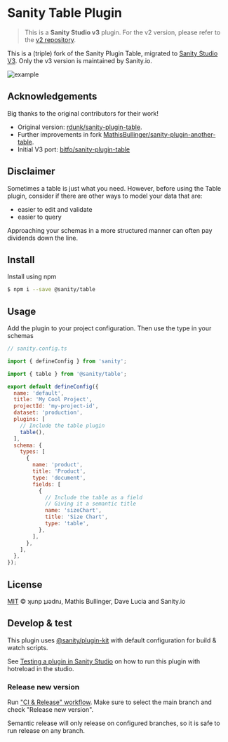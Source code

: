 # Sanity Table Plugin

> This is a **Sanity Studio v3** plugin.
> For the v2 version, please refer to the [v2 repository](https://github.com/rdunk/sanity-plugin-table).

This is a (triple) fork of the Sanity Plugin Table, migrated to [Sanity Studio V3](https://beta.sanity.io/docs/platform/studio/v2-to-v3).
Only the v3 version is maintained by Sanity.io.

![example](https://user-images.githubusercontent.com/8467307/48703530-e369be00-ebeb-11e8-8299-14812461aee8.gif)

## Acknowledgements

Big thanks to the original contributors for their work!
* Original version: [rdunk/sanity-plugin-table](https://github.com/rdunk/sanity-plugin-table).
* Further improvements in fork [MathisBullinger/sanity-plugin-another-table](https://github.com/MathisBullinger/sanity-plugin-another-table).
* Initial V3 port: [bitfo/sanity-plugin-table](https://github.com/bitfo/sanity-plugin-table)

## Disclaimer

Sometimes a table is just what you need.
However, before using the Table plugin, consider if there are other ways to model your data that are:
* easier to edit and validate
* easier to query

Approaching your schemas in a more structured manner can often pay dividends down the line.  

## Install

Install using npm

```bash
$ npm i --save @sanity/table
```

## Usage

Add the plugin to your project configuration. Then use the type in your schemas

```js
// sanity.config.ts

import { defineConfig } from 'sanity';

import { table } from '@sanity/table';

export default defineConfig({
  name: 'default',
  title: 'My Cool Project',
  projectId: 'my-project-id',
  dataset: 'production',
  plugins: [
    // Include the table plugin
    table(),
  ],
  schema: {
    types: [
      {
        name: 'product',
        title: 'Product',
        type: 'document',
        fields: [
          {
            // Include the table as a field
            // Giving it a semantic title
            name: 'sizeChart',
            title: 'Size Chart',
            type: 'table',
          },
        ],
      },
    ],
  },
});
```

## License

[MIT](LICENSE) © ʞunp ʇɹǝdnɹ, Mathis Bullinger, Dave Lucia and Sanity.io

## Develop & test

This plugin uses [@sanity/plugin-kit](https://github.com/sanity-io/plugin-kit)
with default configuration for build & watch scripts.

See [Testing a plugin in Sanity Studio](https://github.com/sanity-io/plugin-kit#testing-a-plugin-in-sanity-studio)
on how to run this plugin with hotreload in the studio.

### Release new version

Run ["CI & Release" workflow](https://github.com/sanity-io/sanity-plugin-table/actions/workflows/main.yml).
Make sure to select the main branch and check "Release new version".

Semantic release will only release on configured branches, so it is safe to run release on any branch.
